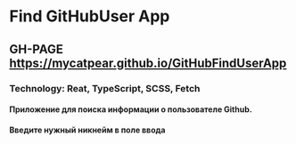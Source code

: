 # Find GitHubUser App
## GH-PAGE https://mycatpear.github.io/GitHubFindUserApp
### Technology: Reat, TypeScript, SCSS, Fetch
#### Приложение для поиска информации о пользователе Github. 
#### Введите нужный никнейм в поле ввода
